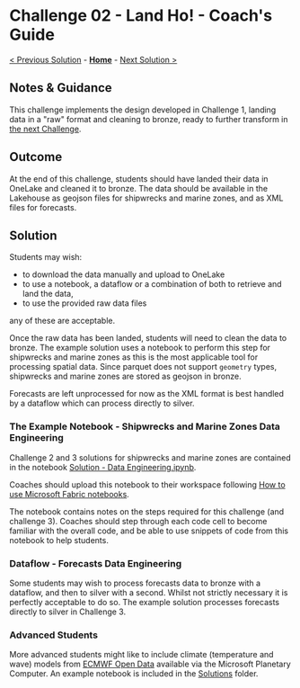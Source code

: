 # Challenge 02 - Land Ho! - Coach's Guide

[< Previous Solution](./Solution-01.md) - **[Home](./README.md)** - [Next Solution >](./Solution-03.md)

## Notes & Guidance

This challenge implements the design developed in Challenge 1, landing data in a "raw" format and cleaning to bronze, ready to further transform in [the next Challenge](./Solution-03.md).

## Outcome
At the end of this challenge, students should have landed their data in OneLake and cleaned it to bronze. The data should be available in the Lakehouse as geojson files for shipwrecks and marine zones, and as XML files for forecasts.

## Solution

Students may wish:

- to download the data manually and upload to OneLake
- to use a notebook, a dataflow or a combination of both to retrieve and land the data,
- to use the provided raw data files

any of these are acceptable.

Once the raw data has been landed, students will need to clean the data to bronze. The example solution uses a notebook to perform this step for shipwrecks and marine zones as this is the most applicable tool for processing spatial data. Since parquet does not support ``geometry`` types, shipwrecks and marine zones are stored as geojson in bronze.

Forecasts are left unprocessed for now as the XML format is best handled by a dataflow which can process directly to silver.

### The Example Notebook - Shipwrecks and Marine Zones Data Engineering

Challenge 2 and 3 solutions for shipwrecks and marine zones are contained in the notebook [Solution - Data Engineering.ipynb](./Solutions/Solution%20-%20Data%20Engineering.ipynb).

Coaches should upload this notebook to their workspace following [How to use Microsoft Fabric notebooks](https://learn.microsoft.com/en-us/fabric/data-engineering/how-to-use-notebook#import-existing-notebooks).

The notebook contains notes on the steps required for this challenge (and challenge 3). Coaches should step through each code cell to become familiar with the overall code, and be able to use snippets of code from this notebook to help students.

### Dataflow - Forecasts Data Engineering

Some students may wish to process forecasts data to bronze with a dataflow, and then to silver with a second. Whilst not strictly necessary it is perfectly acceptable to do so. The example solution processes forecasts directly to silver in Challenge 3.

### Advanced Students

More advanced students might like to include climate (temperature and wave) models from  [ECMWF Open Data](https://planetarycomputer.microsoft.com/dataset/ecmwf-forecast) available via the Microsoft Planetary Computer. An example notebook is included in the [Solutions](./Solutions) folder.
